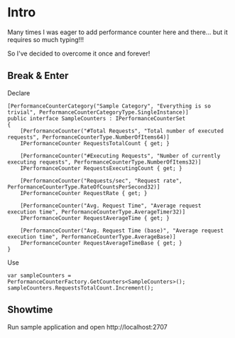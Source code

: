 # Intro

Many times I was eager to add performance counter here and there... but it requires so much typing!!!

So I've decided to overcome it once and forever!

## Break & Enter

Declare

	[PerformanceCounterCategory("Sample Category", "Everything is so trivial", PerformanceCounterCategoryType.SingleInstance)]
	public interface SampleCounters : IPerformanceCounterSet
	{
		[PerformanceCounter("#Total Requests", "Total number of executed requests", PerformanceCounterType.NumberOfItems64)]
		IPerformanceCounter RequestsTotalCount { get; }

		[PerformanceCounter("#Executing Requests", "Number of currently executing requests", PerformanceCounterType.NumberOfItems32)]
		IPerformanceCounter RequestsExecutingCount { get; }

		[PerformanceCounter("Requests/sec", "Request rate", PerformanceCounterType.RateOfCountsPerSecond32)]
		IPerformanceCounter RequestRate { get; }

		[PerformanceCounter("Avg. Request Time", "Average request execution time", PerformanceCounterType.AverageTimer32)]
		IPerformanceCounter RequestAverageTime { get; }

		[PerformanceCounter("Avg. Request Time (base)", "Average request execution time", PerformanceCounterType.AverageBase)]
		IPerformanceCounter RequestAverageTimeBase { get; }
	}

Use

	var sampleCounters = PerformanceCounterFactory.GetCounters<SampleCounters>();
	sampleCounters.RequestsTotalCount.Increment();

## Showtime

Run sample application and open http://localhost:2707